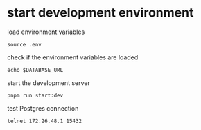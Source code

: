 # start development environment

load environment variables

```shell
source .env
```

check if the environment variables are loaded

```shell
echo $DATABASE_URL
```

start the development server

```shell
pnpm run start:dev
```

test Postgres connection

```shell
telnet 172.26.48.1 15432
```
